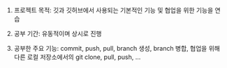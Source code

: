 1. 프로젝트 목적: 깃과 깃허브에서 사용되는 기본적인 기능 및 협업을 위한 기능을 연습

2. 공부 기간: 유동적이며 상시로 진행

3. 공부한 주요 기능:
commit, push, pull,
branch 생성, branch 병합,
협업을 위해 다른 로컬 저장소에서의 git clone, pull, push, ...
